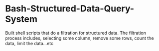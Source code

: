 # Bash-Structured-Data-Query-System
Built shell scripts that do a filtration for structured data. The filtration process includes, selecting some column, remove some rows, count the data, limit the data...etc
